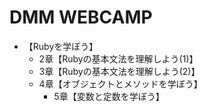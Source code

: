 # DMM WEBCAMP
- 【Rubyを学ぼう】
	- 2章【Rubyの基本文法を理解しよう(1)】
	- 3章【Rubyの基本文法を理解しよう(2)】
	- 4章【オブジェクトとメソッドを学ぼう】
		- 5章【変数と定数を学ぼう】